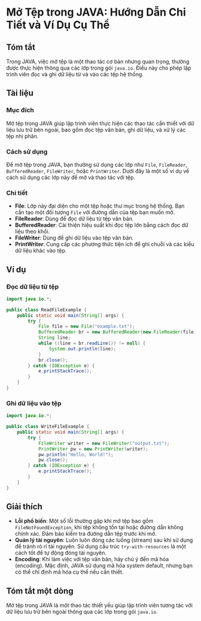 <!--
Meta Description: # Mở Tệp trong JAVA: Hướng Dẫn Chi Tiết và Ví Dụ Cụ Thể ## Tóm tắt Trong JAVA, việc mở tệp là một thao tác cơ bản nhưng quan trọng, thường được thực h...
Meta Keywords: tệp, java, liệu, các, trong
-->

# Mở Tệp trong JAVA: Hướng Dẫn Chi Tiết và Ví Dụ Cụ Thể

## Tóm tắt
Trong JAVA, việc mở tệp là một thao tác cơ bản nhưng quan trọng, thường được thực hiện thông qua các lớp trong gói `java.io`. Điều này cho phép lập trình viên đọc và ghi dữ liệu từ và vào các tệp hệ thống.

## Tài liệu
### Mục đích
Mở tệp trong JAVA giúp lập trình viên thực hiện các thao tác cần thiết với dữ liệu lưu trữ bên ngoài, bao gồm đọc tệp văn bản, ghi dữ liệu, và xử lý các tệp nhị phân. 

### Cách sử dụng
Để mở tệp trong JAVA, bạn thường sử dụng các lớp như `File`, `FileReader`, `BufferedReader`, `FileWriter`, hoặc `PrintWriter`. Dưới đây là một số ví dụ về cách sử dụng các lớp này để mở và thao tác với tệp.

### Chi tiết
- **File**: Lớp này đại diện cho một tệp hoặc thư mục trong hệ thống. Bạn cần tạo một đối tượng `File` với đường dẫn của tệp bạn muốn mở.
- **FileReader**: Dùng để đọc dữ liệu từ tệp văn bản.
- **BufferedReader**: Cải thiện hiệu suất khi đọc tệp lớn bằng cách đọc dữ liệu theo khối.
- **FileWriter**: Dùng để ghi dữ liệu vào tệp văn bản.
- **PrintWriter**: Cung cấp các phương thức tiện ích để ghi chuỗi và các kiểu dữ liệu khác vào tệp.

## Ví dụ
### Đọc dữ liệu từ tệp
```java
import java.io.*;

public class ReadFileExample {
    public static void main(String[] args) {
        try {
            File file = new File("example.txt");
            BufferedReader br = new BufferedReader(new FileReader(file));
            String line;
            while ((line = br.readLine()) != null) {
                System.out.println(line);
            }
            br.close();
        } catch (IOException e) {
            e.printStackTrace();
        }
    }
}
```

### Ghi dữ liệu vào tệp
```java
import java.io.*;

public class WriteFileExample {
    public static void main(String[] args) {
        try {
            FileWriter writer = new FileWriter("output.txt");
            PrintWriter pw = new PrintWriter(writer);
            pw.println("Hello, World!");
            pw.close();
        } catch (IOException e) {
            e.printStackTrace();
        }
    }
}
```

## Giải thích
- **Lỗi phổ biến**: Một số lỗi thường gặp khi mở tệp bao gồm `FileNotFoundException`, khi tệp không tồn tại hoặc đường dẫn không chính xác. Đảm bảo kiểm tra đường dẫn tệp trước khi mở.
- **Quản lý tài nguyên**: Luôn luôn đóng các luồng (stream) sau khi sử dụng để tránh rò rỉ tài nguyên. Sử dụng cấu trúc `try-with-resources` là một cách tốt để tự động đóng tài nguyên.
- **Encoding**: Khi làm việc với tệp văn bản, hãy chú ý đến mã hóa (encoding). Mặc định, JAVA sử dụng mã hóa system default, nhưng bạn có thể chỉ định mã hóa cụ thể nếu cần thiết.

## Tóm tắt một dòng
Mở tệp trong JAVA là một thao tác thiết yếu giúp lập trình viên tương tác với dữ liệu lưu trữ bên ngoài thông qua các lớp trong gói `java.io`.